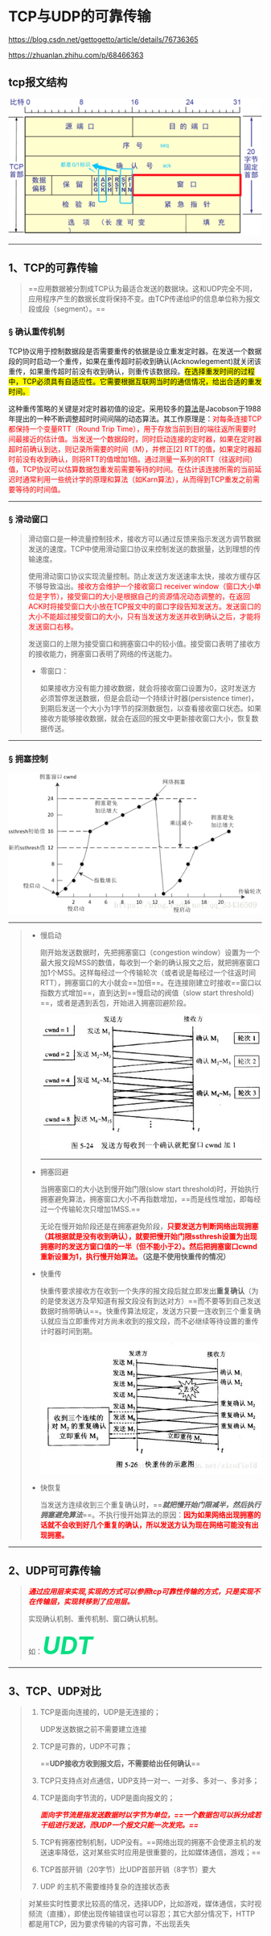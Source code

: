 # TCP与UDP的可靠传输

https://blog.csdn.net/gettogetto/article/details/76736365

https://zhuanlan.zhihu.com/p/68466363

## tcp报文结构

![image-20200312113032562](../PicSource/image-20200312113032562.png)

------



## 1、TCP的可靠传输

> ==应用数据被分割成TCP认为最适合发送的数据块。这和UDP完全不同，应用程序产生的数据长度将保持不变。由TCP传递给IP的信息单位称为报文段或段（segment）。==

### &sect; 确认重传机制

TCP协议用于控制数据段是否需要重传的依据是设立重发定时器。在发送一个数据段的同时启动一个重传，如果在重传超时前收到确认(Acknowlegement)就关闭该重传，如果重传超时前没有收到确认，则重传该数据段。<mark>在选择重发时间的过程中，TCP必须具有自适应性。它需要根据互联网当时的通信情况，给出合适的重发时间。</mark>

这种重传策略的关键是对定时器初值的设定。采用较多的[算法](http://lib.csdn.net/base/datastructure)是Jacobson于1988年提出的一种不断调整超时时间间隔的动态算法。其工作原理是：<font color='red'>对每条连接TCP都保持一个变量RTT（Round Trip Time），用于存放当前到目的端往返所需要时间最接近的估计值。当发送一个数据段时，同时启动连接的定时器，如果在定时器超时前确认到达，则记录所需要的时间（M），并修正[2] RTT的值，如果定时器超时前没有收到确认，则将RTT的值增加1倍。通过测量一系列的RTT（往返时间）值，TCP协议可以估算数据包重发前需要等待的时间。在估计该连接所需的当前延迟时通常利用一些统计学的原理和算法（如Karn算法），从而得到TCP重发之前需要等待的时间值。</font>

------

### &sect; 滑动窗口

> 滑动窗口是一种流量控制技术，接收方可以通过反馈来指示发送方调节数据发送的速度。TCP中使用滑动窗口协议来控制发送的数据量，达到理想的传输速度。
>
> 使用滑动窗口协议实现流量控制。防止发送方发送速率太快，接收方缓存区不够导致溢出。<font color='red'>接收方会维护一个接收窗口 receiver window（窗口大小单位是字节），接受窗口的大小是根据自己的资源情况动态调整的，在返回ACK时将接受窗口大小放在TCP报文中的窗口字段告知发送方。发送窗口的大小不能超过接受窗口的大小，只有当发送方发送并收到确认之后，才能将发送窗口右移。</font>
>
> 发送窗口的上限为接受窗口和拥塞窗口中的较小值。接受窗口表明了接收方的接收能力，拥塞窗口表明了网络的传送能力。
>
> - 零窗口：
>
>   如果接收方没有能力接收数据，就会将接收窗口设置为0，这时发送方必须暂停发送数据，但是会启动一个持续计时器(persistence timer)，到期后发送一个大小为1字节的探测数据包，以查看接收窗口状态。如果接收方能够接收数据，就会在返回的报文中更新接收窗口大小，恢复数据传送。

------

### &sect; 拥塞控制

![拥塞控制](../PicSource/20191129153624025_28293.png)

------



> - 慢启动
>
>   刚开始发送数据时，先把拥塞窗口（congestion window）设置为一个最大报文段MSS的数值，每收到一个新的确认报文之后，就把拥塞窗口加1个MSS。这样每经过一个传输轮次（或者说是每经过一个往返时间RTT），拥塞窗口的大小就会==加倍==。在连接刚建立时接收==窗口以指数方式增加==，直到达到==慢启动的阀值（slow start threshold）==，或者是遇到丢包，开始进入拥塞回避阶段。
>
>   ![slow start](../PicSource/20191129155345024_11142.png)
>
>   ------
>
>   
>
> - 拥塞回避
>
>   当拥塞窗口的大小达到慢开始门限(slow start threshold)时，开始执行拥塞避免算法，拥塞窗口大小不再指数增加，==而是线性增加，即每经过一个传输轮次只增加1MSS.==
>
>   无论在慢开始阶段还是在拥塞避免阶段，<font color='red'>**只要发送方判断网络出现拥塞（其根据就是没有收到确认），就要把慢开始门限ssthresh设置为出现拥塞时的发送方窗口值的一半（但不能小于2）。然后把拥塞窗口cwnd重新设置为1，执行慢开始算法。**</font>**（这是不使用快重传的情况）**
>
> - 快重传
>
>   快重传要求接收方在收到一个失序的报文段后就立即发出**重复确认**（为的是使发送方及早知道有报文段没有到达对方）==而不要等到自己发送数据时捎带确认==。快重传算法规定，发送方只要一连收到三个重复确认就应当立即重传对方尚未收到的报文段，而不必继续等待设置的重传计时器时间到期。
>
>   ![快重传](../PicSource/20191129161026032_32431.png)
>
>   
>
> - 快恢复
>
>   当发送方连续收到三个重复确认时，==***就把慢开始门限减半，然后执行拥塞避免算法***==。不执行慢开始算法的原因：<font color='red'>**因为如果网络出现拥塞的话就不会收到好几个重复的确认，所以发送方认为现在网络可能没有出现拥塞。**</font>

------

## 2、UDP可可靠传输

> <font color='red'>***通过应用层来实现,实现的方式可以参照tcp可靠性传输的方式，只是实现不在传输层，实现转移到了应用层。***</font>
>
> 实现确认机制、重传机制、窗口确认机制。
>
> 如：<font color='#02DF82' size=8>***UDT***</font>

------

## 3、TCP、UDP对比

> 1. TCP是面向连接的，UDP是无连接的；
>
>    UDP发送数据之前不需要建立连接
>
> 2. TCP是可靠的，UDP不可靠；
>
>    ==**UDP接收方收到报文后，不需要给出任何确认**==
>
> 3. TCP只支持点对点通信，UDP支持一对一、一对多、多对一、多对多；
>
> 4. TCP是面向字节流的，UDP是面向报文的；
>
>    <font color='red'>***面向字节流是指发送数据时以字节为单位，==一个数据包可以拆分成若干组进行发送，而UDP一个报文只能一次发完。==***</font>
>
> 5. TCP有拥塞控制机制，UDP没有。==网络出现的拥塞不会使源主机的发送速率降低，这对某些实时应用是很重要的，比如媒体通信，游戏；==
>
> 6. TCP首部开销（20字节）比UDP首部开销（8字节）要大
>
> 7. UDP 的主机不需要维持复杂的连接状态表

> 对某些实时性要求比较高的情况，选择UDP，比如游戏，媒体通信，实时视频流（直播），即使出现传输错误也可以容忍；其它大部分情况下，HTTP都是用TCP，因为要求传输的内容可靠，不出现丢失